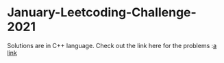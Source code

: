 # January-Leetcoding-Challenge-2021
Solutions are in C++ language.
Check out the link here for the problems :[a link](https://leetcode.com/explore/featured/card/january-leetcoding-challenge-2021/579/week-1-january-1st-january-7th/3589/)
